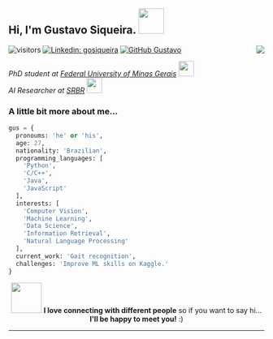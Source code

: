 <h2> Hi, I'm Gustavo Siqueira. <img src="https://media.giphy.com/media/108JHWB1hruZnq/giphy.gif" width="50"></h2>
<img align="right" src="https://media.giphy.com/media/lP8xu5t2DLGG045H8F/giphy.gif">

![visitors](https://visitor-badge.glitch.me/badge?page_id=page.id)
[![Linkedin: gosiqueira](https://img.shields.io/badge/-gosiqueira-blue?style=flat-square&logo=Linkedin&logoColor=white&link=https://www.linkedin.com/in/gosiqueira/)](https://www.linkedin.com/in/gosiqueira/)
[![GitHub Gustavo](https://img.shields.io/github/followers/gosiqueira?label=follow&style=social)](https://github.com/gosiqueira)

<p><em>PhD student at <a href="http://www.ufmg.br">Federal University of Minas Gerais</a> <img src="https://media.giphy.com/media/fYSnHlufseco8Fh93Z/giphy.gif" width="30"></br>AI Researcher at <a href="https://research.samsung.com/srbr">SRBR</a> <img src="https://media.giphy.com/media/WUlplcMpOCEmTGBtBW/giphy.gif" width="30"> 
</em></p>


### A little bit more about me...  

```python
gus = {
  pronoums: 'he' or 'his',
  age: 27,
  nationality: 'Brazilian',
  programming_languages: [
    'Python',
    'C/C++',
    'Java',
    'JavaScript'
  ],
  interests: [
    'Computer Vision',
    'Machine Learning',
    'Data Science',
    'Information Retrieval',
    'Natural Language Processing'
  ],
  current_work: 'Gait recognition',
  challenges: 'Improve ML skills on Kaggle.'
}
```

<p align="center"><img src="https://media.giphy.com/media/AaUd9dZs5y8qk/giphy.gif" width="60"> <b>I love connecting with different people</b> so if you want to say hi...
<b>I'll be happy to meet you!</b> :)</p>

---
